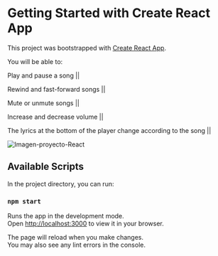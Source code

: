 # Getting Started with Create React App

This project was bootstrapped with [Create React App](https://github.com/facebook/create-react-app).

You will be able to:

Play and pause a song ||

Rewind and fast-forward songs ||

Mute or unmute songs ||

Increase and decrease volume ||

The lyrics at the bottom of the player change according to the song ||


![Imagen-proyecto-React](https://github.com/GabyLow/reproductor-mp3-react/assets/127358083/065aa2b7-5551-41ce-9f1f-e30a0d16c27d)


## Available Scripts

In the project directory, you can run:

### `npm start`

Runs the app in the development mode.\
Open [http://localhost:3000](http://localhost:3000) to view it in your browser.

The page will reload when you make changes.\
You may also see any lint errors in the console.
